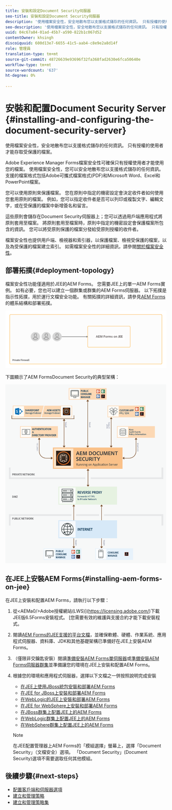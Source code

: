 ```yaml
---
title: 安裝和設定Document Security伺服器
seo-title: 安裝和設定Document Security伺服器
description: '使用檔案安全性，安全地散布您以支援格式儲存的任何資訊。 只有授權的使用者才能存取受保護的檔案。 '
seo-description: '使用檔案安全性，安全地散布您以支援格式儲存的任何資訊。 只有授權的使用者才能存取受保護的檔案。 '
uuid: 04c67a84-01ad-45b7-a590-822b1c067d52
contentOwner: khsingh
discoiquuid: 600d13e7-6655-41c5-aab4-c8e9e2a8d14f
role: 管理員
translation-type: tm+mt
source-git-commit: 48726639e93696f32fa368fad2630e6fca50640e
workflow-type: tm+mt
source-wordcount: '637'
ht-degree: 0%

---
```



# 安裝和配置Document Security Server {#installing-and-configuring-the-document-security-server}

使用檔案安全性，安全地散布您以支援格式儲存的任何資訊。 只有授權的使用者才能存取受保護的檔案。

Adobe Experience Manager Forms檔案安全性可確保只有授權使用者才能使用您的檔案。 使用檔案安全性，您可以安全地散布您以支援格式儲存的任何資訊。 支援的檔案格式包括Adobe可攜式檔案格式(PDF)和Microsoft Word、Excel和PowerPoint檔案。

您可以使用原則來保護檔案。 您在原則中指定的機密設定會決定收件者如何使用您套用原則的檔案。 例如，您可以指定收件者是否可以列印或複製文字、編輯文字，或在受保護的檔案中新增簽名和留言。

這些原則會儲存在Document Security伺服器上；您可以透過用戶端應用程式將原則套用至檔案。 將原則套用至檔案時，原則中指定的機密設定會保護檔案所包含的資訊。 您可以將受原則保護的檔案分發給受原則授權的收件者。

檔案安全性也提供用戶端、檢視器和索引器，以保護檔案、檢視受保護的檔案，以及為受保護的檔案建立索引。 如需檔案安全性的詳細資訊，請參閱[關於檔案安全性](/help/forms/using/admin-help/document-security.md)。

## 部署拓撲{#deployment-topology}

檔案安全性功能僅適用於JEE的AEM Forms。 您需要JEE上的單一AEM Forms實例。 如有必要，您也可以建立一個群集或群集的AEM Forms伺服器。 以下拓撲是指示性拓撲，用於運行文檔安全功能。 有關拓撲的詳細資訊，請參見[AEM Forms](aem-forms-architecture-deployment.md)的體系結構和部署拓撲。

<!--fix above link-->

![](do-not-localize/document-security-server_topology.png)

下圖顯示了AEM FormsDocument Security的典型架構：

![](do-not-localize/document-security-typical-environment.png)

## 在JEE上安裝AEM Forms{#installing-aem-forms-on-jee}

在JEE上安裝和配置AEM Forms，請執行以下步驟：

1. 從&lt;AEMa0/>Adobe授權網站(LWS)](https://licensing.adobe.com/)下載JEE版6.5Forms安裝程式。 [您需要有效的維護與支援合約才能下載安裝程式。
1. 閱讀[AEM Forms的JEE支援的平台文檔](/help/forms/using/aem-forms-jee-supported-platforms.md)，並確保軟體、硬體、作業系統、應用程式伺服器、資料庫、JDK和其他基礎架構已準備好在JEE上安裝AEM Forms。
1. （僅限非交鑰匙安裝）閱讀[準備安裝AEM Forms單伺服器](https://www.adobe.com/go/learn_aemforms_prepareInstallsingle_64)或[準備安裝AEM Forms伺服器群集](https://www.adobe.com/go/learn_aemforms_prepareInstallcluster_64)並準備讓您的環境在JEE上安裝和配置AEM Forms。
1. 根據您的環境和應用程式伺服器，選擇以下文檔之一併按照說明完成安裝

   * [在JEE上使用JBoss統包安裝和部署AEM Forms](https://www.adobe.com/go/learn_aemforms_installTurnkey_64)
   * [在JEE for JBoss上安裝和部署AEM Forms](https://www.adobe.com/go/learn_aemforms_installJBoss_64)
   * [在WebLogic的JEE上安裝和部署AEM Forms](https://www.adobe.com/go/learn_aemforms_installWebLogic_64)
   * [在JEE for WebSphere上安裝和部署AEM Forms](https://www.adobe.com/go/learn_aemforms_installWebSphere_64)
   * [在JBoss群集上配置JEE上的AEM Forms](https://www.adobe.com/go/learn_aemforms_clusterJBoss_64)
   * [在WebLogic群集上配置JEE上的AEM Forms](https://www.adobe.com/go/learn_aemforms_clusterWebLogic_64)
   * [在WebSphere群集上配置JEE上的AEM Forms](https://www.adobe.com/go/learn_aemforms_clusterWebSphere_64)

   >[!NOTE]
   >
   >在JEE配置管理器上AEM Forms的「模組選擇」螢幕上，選擇「Document Security」（文檔安全）選項。 「Document Security」(Document Security)選項不需要選取任何其他模組。

## 後續步驟{#next-steps}

* [配置客戶端和伺服器選項](/help/forms/using/admin-help/configuring-client-server-options.md)
* [建立和管理策略](/help/forms/using/admin-help/creating-policies.md)
* [建立和管理策略集](/help/forms/using/admin-help/creating-policy-sets.md)
